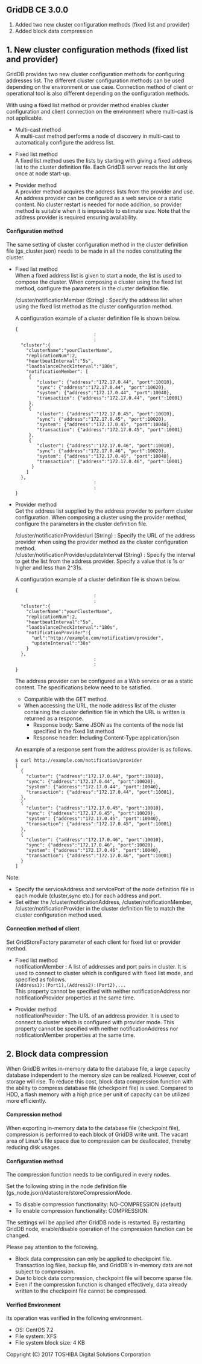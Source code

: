 ## GridDB CE 3.0.0

1. Added two new cluster configuration methods (fixed list and provider)
2. Added block data compression

## 1. New cluster configuration methods (fixed list and provider)

GridDB provides two new cluster configuration methods for configuring addresses list.
The different cluster configuration methods can be used depending on the environment or use case. Connection method of client or operational tool is also different depending on the configuration methods.

With using a fixed list method or provider method enables cluster configuration and client connection on the environment where multi-cast is not applicable.

  * Multi-cast method  
    A multi-cast method performs a node of discovery in multi-cast to automatically configure the address list.

  * Fixed list method  
    A fixed list method uses the lists by starting with giving a fixed address list to the cluster definition file. Each GridDB server reads the list only once at node start-up.

  * Provider method  
    A provider method acquires the address lists from the provider and use.
    An address provider can be configured as a web service or a static content.
    No cluster restart is needed for node addition, so provider method is suitable when it is impossible to estimate size. Note that the address provider is required ensuring availability. 

#### Configuration method

The same setting of cluster configuration method in the cluster definition file (gs_cluster.json) needs to be made in all the nodes constituting the cluster.

  * Fixed list method  
    When a fixed address list is given to start a node, the list is used to compose the cluster. 
    When composing a cluster using the fixed list method, configure the parameters in the cluster definition file.   

    /cluster/notificationMember (String) : 
    Specify the address list when using the fixed list method as the cluster configuration method.

    A configuration example of a cluster definition file is shown below. 

    ```
    {
                                 :
                                 :
      "cluster":{
        "clusterName":"yourClusterName",
        "replicationNum":2,
        "heartbeatInterval":"5s",
        "loadbalanceCheckInterval":"180s",
        "notificationMember": [
         {
            "cluster": {"address":"172.17.0.44", "port":10010},
            "sync": {"address":"172.17.0.44", "port":10020},
            "system": {"address":"172.17.0.44", "port":10040},
            "transaction": {"address":"172.17.0.44", "port":10001}
         },
         {
            "cluster": {"address":"172.17.0.45", "port":10010},
            "sync": {"address":"172.17.0.45", "port":10020},
            "system": {"address":"172.17.0.45", "port":10040},
            "transaction": {"address":"172.17.0.45", "port":10001}
         },
         {
            "cluster": {"address":"172.17.0.46", "port":10010},
            "sync": {"address":"172.17.0.46", "port":10020},
            "system": {"address":"172.17.0.46", "port":10040},
            "transaction": {"address":"172.17.0.46", "port":10001}
          }
        ]
      },
                                 :
                                 :
    }
    ```

  * Provider method  
    Get the address list supplied by the address provider to perform cluster configuration. 
    When composing a cluster using the provider method, configure the parameters in the cluster definition file.  

    /cluster/notificationProvider/url (String) : 
    Specify the URL of the address provider when using the provider method as the cluster configuration method.  
    /cluster/notificationProvider/updateInterval (String) : 
    Specify the interval to get the list from the address provider. Specify a value that is 1s or higher and less than 2^31s.

    A configuration example of a cluster definition file is shown below. 

    ```
    {
                                 :
                                 :
      "cluster":{
        "clusterName":"yourClusterName",
        "replicationNum":2,
        "heartbeatInterval":"5s",
        "loadbalanceCheckInterval":"180s",
        "notificationProvider":{
          "url":"http://example.com/notification/provider",
          "updateInterval":"30s"
        }
      },
                                 :
                                 :
    }
    ```

    The address provider can be configured as a Web service or as a static content. The specifications below need to be satisfied.
    * Compatible with the GET method. 
    * When accessing the URL, the node address list of the cluster containing the cluster definition file in which the URL is written is returned as a response.  
      * Response body: Same JSON as the contents of the node list specified in the fixed list method  
      * Response header: Including Content-Type:application/json 

    An example of a response sent from the address provider is as follows. 

    ```
    $ curl http://example.com/notification/provider
    [
      {
        "cluster": {"address":"172.17.0.44", "port":10010},
        "sync": {"address":"172.17.0.44", "port":10020},
        "system": {"address":"172.17.0.44", "port":10040},
        "transaction": {"address":"172.17.0.44", "port":10001},
      },
      {
        "cluster": {"address":"172.17.0.45", "port":10010},
        "sync": {"address":"172.17.0.45", "port":10020},
        "system": {"address":"172.17.0.45", "port":10040},
        "transaction": {"address":"172.17.0.45", "port":10001}
      },
      {
        "cluster": {"address":"172.17.0.46", "port":10010},
        "sync": {"address":"172.17.0.46", "port":10020},
        "system": {"address":"172.17.0.46", "port":10040},
        "transaction": {"address":"172.17.0.46", "port":10001}
      }
    ]
    ```

Note: 
  * Specify the serviceAddress and servicePort of the node definition file in each module (cluster,sync etc.) for each address and port. 
  * Set either the /cluster/notificationAddress, /cluster/notificationMember, /cluster/notificationProvider in the cluster definition file to match the cluster configuration method used. 

#### Connection method of client

Set GridStoreFactory parameter of each client for fixed list or provider method.

  * Fixed list method  
    notificationMember : 
    A list of addresses and port pairs in cluster. It is used to connect to cluster which is configured with fixed list mode, and specified as follows.   
    `(Address1):(Port1),(Address2):(Port2),...`  
This property cannot be specified with neither notificationAddress nor notificationProvider properties at the same time.

  * Provider method  
    notificationProvider : 
    The URL of an address provider. It is used to connect to cluster which is configured with provider mode. This property cannot be specified with neither notificationAddress nor notificationMember properties at the same time.

## 2. Block data compression

When GridDB writes in-memory data to the database file, a large capacity database independent to the memory size can be realized. However, cost of storage will rise. To reduce this cost, block data compression function with the ability to compress database file (checkpoint file) is used. Compared to HDD, a flash memory with a high price per unit of capacity can be utilized more efficiently.

#### Compression method

When exporting in-memory data to the database file (checkpoint file), compression is performed to each block of GridDB write unit. The vacant area of Linux's file space due to compression can be deallocated, thereby reducing disk usages.

#### Configuration method

The compression function needs to be configured in every nodes.

Set the following string in the node definition file (gs_node.json)/datastore/storeCompressionMode.
  * To disable compression functionality: NO-COMPRESSION (default)
  * To enable compression functionality: COMPRESSION.

The settings will be applied after GridDB node is restarted.
By restarting GridDB node, enable/disable operation of the compression function can be changed.

Please pay attention to the following.
  * Block data compression can only be applied to checkpoint file. Transaction log files, backup file, and GridDB`s in-memory data are not subject to compression.
  * Due to block data compression, checkpoint file will become sparse file.
  * Even if the compression function is changed effectively, data already written to the checkpoint file cannot be compressed. 

#### Verified Environment

Its operation was verified in the following environment.

  * OS: CentOS 7.2
  * File system: XFS
  * File system block size: 4 KB


Copyright (C) 2017 TOSHIBA Digital Solutions Corporation
